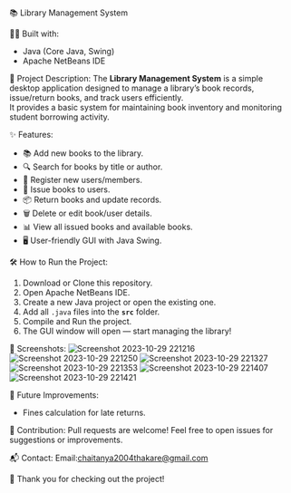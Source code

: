 

📚 Library Management System

👨‍💻 Built with:  
- Java (Core Java, Swing)  
- Apache NetBeans IDE  

📖 Project Description:
The **Library Management System** is a simple desktop application designed to manage a library’s book records, issue/return books, and track users efficiently.  
It provides a basic system for maintaining book inventory and monitoring student borrowing activity.


✨ Features:
- 📚 Add new books to the library.
- 🔍 Search for books by title or author.
- 👥 Register new users/members.
- 📖 Issue books to users.
- 📦 Return books and update records.
- 🗑️ Delete or edit book/user details.
- 📊 View all issued books and available books.
- 🖥️ User-friendly GUI with Java Swing.


🛠️ How to Run the Project:
1. Download or Clone this repository.
2. Open Apache NetBeans IDE.
3. Create a new Java project or open the existing one.
4. Add all `.java` files into the **`src`** folder.
5. Compile and Run the project.
6. The GUI window will open — start managing the library!



📸 Screenshots:
![Screenshot 2023-10-29 221216](https://github.com/user-attachments/assets/9013fee0-761c-41ca-8613-f5ebe243a8d0)
![Screenshot 2023-10-29 221250](https://github.com/user-attachments/assets/b9c6a6c7-1047-4df4-90b5-09de27447971)
![Screenshot 2023-10-29 221327](https://github.com/user-attachments/assets/d68d7e7c-40d6-42d6-8557-fb484f9fb4d6)
![Screenshot 2023-10-29 221353](https://github.com/user-attachments/assets/efd3ee08-3d65-4e32-b82f-038a5f717385)
![Screenshot 2023-10-29 221407](https://github.com/user-attachments/assets/b6bf496f-8b86-4b4a-88c5-d282a5ebc870)
![Screenshot 2023-10-29 221421](https://github.com/user-attachments/assets/c185a76d-4431-4ffd-9061-5edfe0bd1e1b)


 🧩 Future Improvements:
- Fines calculation for late returns.


🤝 Contribution:
Pull requests are welcome! Feel free to open issues for suggestions or improvements.


📬 Contact:
Email:chaitanya2004thakare@gmail.com

🚀 Thank you for checking out the project!  


